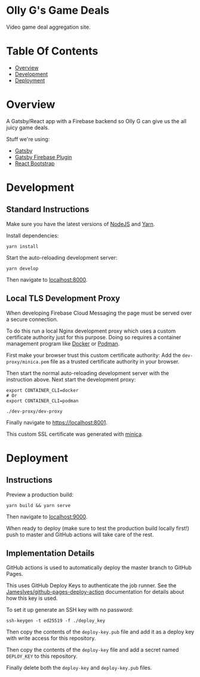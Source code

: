 # Olly G's Game Deals

Video game deal aggregation site.

# Table Of Contents

- [Overview](#overview)
- [Development](#development)
- [Deployment](#deployment)

# Overview

A Gatsby/React app with a Firebase backend so Olly G can give us the all juicy
game deals.

Stuff we're using:

- [Gatsby](https://www.gatsbyjs.org/)
- [Gatsby Firebase Plugin](https://www.gatsbyjs.org/packages/gatsby-plugin-firebase/)
- [React Bootstrap](https://react-bootstrap.github.io/)

# Development
## Standard Instructions

Make sure you have the latest versions of
[NodeJS](https://nodejs.org/en/download/)
and [Yarn](https://classic.yarnpkg.com/en/docs/install/).

Install dependencies:

```
yarn install
```

Start the auto-reloading development server:

```
yarn develop
```

Then navigate to [localhost:8000](http://localhost:8000).

## Local TLS Development Proxy

When developing Firebase Cloud Messaging the page must be served over a 
secure connection.

To do this run a local Nginx development proxy which uses a custom certificate 
authority just for this purpose. Doing so requires a container management 
program like [Docker](https://www.docker.com/) or [Podman](https://podman.io/).

First make your browser trust this custom certificate authority: Add the 
`dev-proxy/minica.pem` file as a trusted certificate authority in your browser.

Then start the normal auto-reloading development server with the instruction 
above. Next start the development proxy:

```
export CONTAINER_CLI=docker
# Or
export CONTAINER_CLI=podman

./dev-proxy/dev-proxy
```

Finally navigate to [https://localhost:8001](https://localhost:8001).

This custom SSL certificate was generated 
with [minica](https://github.com/jsha/minica).

# Deployment
## Instructions

Preview a production build:

```
yarn build && yarn serve
```

Then navigate to [localhost:9000](http://localhost:9000).  

When ready to deploy (make sure to test the production build locally 
first!) push to master and GitHub actions will take care of the rest.

## Implementation Details

GitHub actions is used to automatically deploy the master branch to 
GitHub Pages.

This uses GitHub Deploy Keys to authenticate the job runner. See the 
[JamesIves/github-pages-deploy-action](https://github.com/JamesIves/github-pages-deploy-action/tree/dev#using-an-ssh-deploy-key-)
documentation for details about how this key is used.

To set it up generate an SSH key with no password: 

```
ssh-keygen -t ed25519 -f ./deploy_key
```

Then copy the contents of the `deploy-key.pub` file and add it as a deploy key 
with write access for this repository.

Then copy the contents of the `deploy-key` file and add a secret named 
`DEPLOY_KEY` to this repository.

Finally delete both the `deploy-key` and `deploy-key.pub` files.
